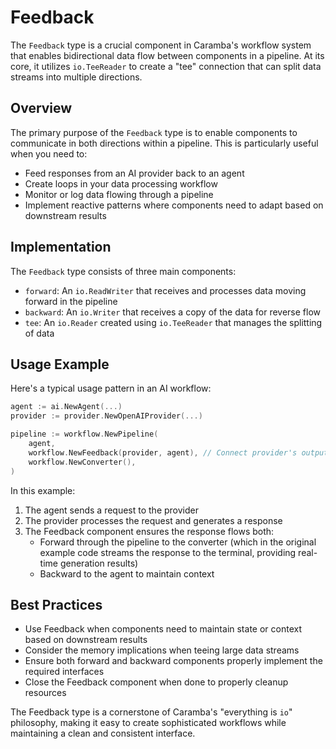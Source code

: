 # Feedback

The `Feedback` type is a crucial component in Caramba's workflow system that enables bidirectional data flow between components in a pipeline. At its core, it utilizes `io.TeeReader` to create a "tee" connection that can split data streams into multiple directions.

## Overview

The primary purpose of the `Feedback` type is to enable components to communicate in both directions within a pipeline. This is particularly useful when you need to:

- Feed responses from an AI provider back to an agent
- Create loops in your data processing workflow
- Monitor or log data flowing through a pipeline
- Implement reactive patterns where components need to adapt based on downstream results

## Implementation

The `Feedback` type consists of three main components:

- `forward`: An `io.ReadWriter` that receives and processes data moving forward in the pipeline
- `backward`: An `io.Writer` that receives a copy of the data for reverse flow
- `tee`: An `io.Reader` created using `io.TeeReader` that manages the splitting of data

## Usage Example

Here's a typical usage pattern in an AI workflow:

```go
agent := ai.NewAgent(...)
provider := provider.NewOpenAIProvider(...)

pipeline := workflow.NewPipeline(
    agent,
    workflow.NewFeedback(provider, agent), // Connect provider's output back to agent
    workflow.NewConverter(),
)
```

In this example:

1. The agent sends a request to the provider
2. The provider processes the request and generates a response
3. The Feedback component ensures the response flows both:
   - Forward through the pipeline to the converter (which in the original example code streams the response to the terminal, providing real-time generation results)
   - Backward to the agent to maintain context

## Best Practices

- Use Feedback when components need to maintain state or context based on downstream results
- Consider the memory implications when teeing large data streams
- Ensure both forward and backward components properly implement the required interfaces
- Close the Feedback component when done to properly cleanup resources

The Feedback type is a cornerstone of Caramba's "everything is `io`" philosophy, making it easy to create sophisticated workflows while maintaining a clean and consistent interface.
